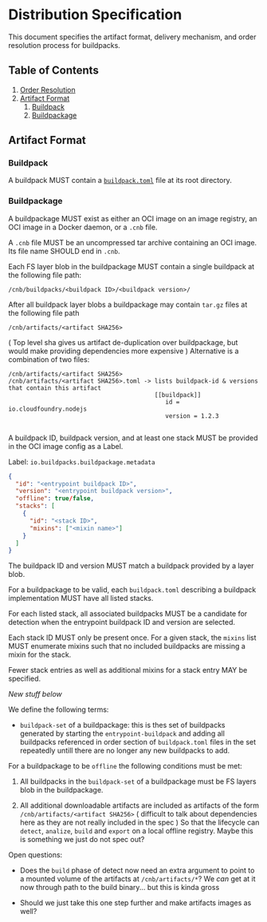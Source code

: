 # Distribution Specification

This document specifies the artifact format, delivery mechanism, and order resolution process for buildpacks.


## Table of Contents

1. [Order Resolution](#order-resolution)
2. [Artifact Format](#artifact-format)
   1. [Buildpack](#buildpack)
   2. [Buildpackage](#buildpackage)


## Artifact Format

### Buildpack

A buildpack MUST contain a [`buildpack.toml`](buildpack.md#buildpacktoml-toml) file at its root directory.

### Buildpackage

A buildpackage MUST exist as either an OCI image on an image registry, an OCI image in a Docker daemon, or a `.cnb` file.

A `.cnb` file MUST be an uncompressed tar archive containing an OCI image. Its file name SHOULD end in `.cnb`.

Each FS layer blob in the buildpackage MUST contain a single buildpack at the following file path:

```
/cnb/buildpacks/<buildpack ID>/<buildpack version>/
```

After all buildpack layer blobs a buildpackage may contain `tar.gz` files at the following file path
```
/cnb/artifacts/<artifact SHA256>
```
( Top level sha gives us artifact de-duplication over buildpackage, but would make providing dependencies more expensive )
Alternative is a combination of two files:
```
/cnb/artifacts/<artifact SHA256>
/cnb/artifacts/<artifact SHA256>.toml -> lists buildpack-id & versions that contain this artifact
                                         [[buildpack]]
                                            id = io.cloudfoundry.nodejs
                                            version = 1.2.3
                                            
```
A buildpack ID, buildpack version, and at least one stack MUST be provided in the OCI image config as a Label.

Label: `io.buildpacks.buildpackage.metadata`
```json
{
  "id": "<entrypoint buildpack ID>",
  "version": "<entrypoint buildpack version>",
  "offline": true/false,
  "stacks": [
    {
      "id": "<stack ID>",
      "mixins": ["<mixin name>"]
    }
  ]
}
```

The buildpack ID and version MUST match a buildpack provided by a layer blob.

For a buildpackage to be valid, each `buildpack.toml` describing a buildpack implementation MUST have all listed stacks.

For each listed stack, all associated buildpacks MUST be a candidate for detection when the entrypoint buildpack ID and version are selected.

Each stack ID MUST only be present once.
For a given stack, the `mixins` list MUST enumerate mixins such that no included buildpacks are missing a mixin for the stack.

Fewer stack entries as well as additional mixins for a stack entry MAY be specified.

*New stuff below*

We define the following terms:
- `buildpack-set` of a buildpackage: this is thes set of buildpacks generated by starting the `entrypoint-buildpack` and adding all buildpacks referenced in order section of `buildpack.toml` files in the set repeatedly untill there are no longer any new buildpacks to add. 

For a buildpackage to be `offline` the following conditions must be met:

1) All buildpacks in the `buildpack-set` of a buildpackage must be FS layers blob in the buildpackage.

1) All additional downloadable artifacts are included as artifacts of the form `/cnb/artifacts/<artifact SHA256>` 
( difficult to talk about dependencies here as they are not really included in the spec ) 
So that the lifecycle can `detect`, `analize`, `build` and `export` on a local offline registry. Maybe this is something we just do not spec out? 


Open questions:
- Does the `build` phase of detect now need an extra argument to point to a mounted volume of the artifacts at `/cnb/artifacts/*`? We *can* get at it now through path to the build binary... but this is kinda gross

- Should we just take this one step further and make artifacts images as well? 
